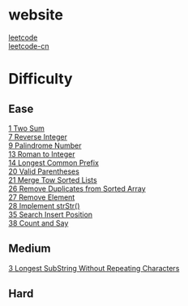 # website
[leetcode](https://leetcode.com/)  
[leetcode-cn](https://leetcode-cn.com/)

# Difficulty
## Ease
[1 Two Sum](https://github.com/typistw/coding-notes/blob/master/code-algorithm/code-leetcode/src/main/java/com/leetcode/easy/TwoSum.java)  
[7 Reverse Integer](https://github.com/typistw/coding-notes/blob/master/code-algorithm/code-leetcode/src/main/java/com/leetcode/easy/ReverseInteger.java)  
[9 Palindrome Number](https://github.com/typistw/coding-notes/blob/master/code-algorithm/code-leetcode/src/main/java/com/leetcode/easy/PalindromeNumber.java)  
[13 Roman to Integer](https://github.com/typistw/coding-notes/blob/master/code-algorithm/code-leetcode/src/main/java/com/leetcode/easy/RomanToInteger.java)  
[14 Longest Common Prefix](https://github.com/typistw/coding-notes/blob/master/code-algorithm/code-leetcode/src/main/java/com/leetcode/easy/LongestCommonPrefix.java)  
[20 Valid Parentheses](https://github.com/typistw/coding-notes/blob/master/code-algorithm/code-leetcode/src/main/java/com/leetcode/easy/ValidParentheses.java)  
[21 Merge Tow Sorted Lists](https://github.com/typistw/coding-notes/blob/master/code-algorithm/code-leetcode/src/main/java/com/leetcode/easy/MergeToSortedLists.java)  
[26 Remove Duplicates from Sorted Array](https://github.com/typistw/coding-notes/blob/master/code-algorithm/code-leetcode/src/main/java/com/leetcode/easy/RemoveDuplicatesFromSortedArray.java)  
[27 Remove Element](https://github.com/typistw/coding-notes/blob/master/code-algorithm/code-leetcode/src/main/java/com/leetcode/easy/RemoveElement.java)  
[28 Implement strStr()]()  
[35 Search Insert Position]()  
[38 Count and Say]()    

## Medium
[3 Longest SubString Without Repeating Characters]()

## Hard